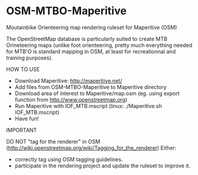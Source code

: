 OSM-MTBO-Maperitive
===================


Moutainbike Orienteering map rendering ruleset for Maperitive (OSM)

The OpenStreetMap database is particularly suited to create MTB Orineteering maps (unlike foot orienteering, pretty much everything needed for MTB'O is standard mapping in OSM, at least for recreationnal and training purposes).



HOW TO USE

- Download Maperitive: http://maperitive.net/
- Add files from OSM-MTBO-Maperitive to Maperitive directory
- Download area of interest to Maperitive/map.osm (eg. using export function from http://www.openstreetmap.org)
- Run Maperitive with IOF_MTB.mscript (linux: ./Maperitive.sh IOF_MTB.mscript)
- Have fun!


IMPORTANT

DO NOT "tag for the renderer" in OSM (http://wiki.openstreetmap.org/wiki/Tagging_for_the_renderer)
Either:
- correctly tag using OSM tagging guidelines.
- participate in the rendering project and update the ruleset to improve it.

